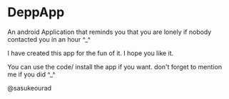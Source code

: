 # DeppApp
An android Application that reminds you that you are lonely if nobody contacted you in an hour ^_^



I have created this app for the fun of it. I hope you like it.

You can use the code/ install the app if you want. don't forget to mention me if you did ^_^

@sasukeourad
